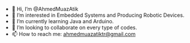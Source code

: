 - 👋 Hi, I’m @AhmedMuazAtik
- 👀 I’m interested in Embedded Systems and Producing Robotic Devices.
- 🌱 I’m currently learning Java and Arduino.
- 💞️ I’m looking to collaborate on every type of codes.
- 📫 How to reach me: ahmedmuazatiktr@gmail.com

<!---
AhmedMuazAtik/AhmedMuazAtik is a ✨ special ✨ repository because its `PERSONALAREA.md` (this file) appears on your GitHub profile.
You can click the Preview link to take a look at your changes.
--->
